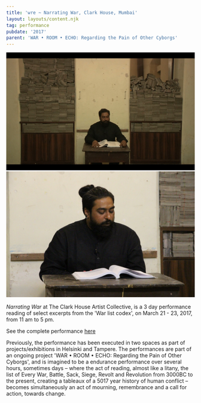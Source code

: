 ```yaml
---
title: 'wre ~ Narrating War, Clark House, Mumbai'
layout: layouts/content.njk
tag: performance
pubdate: '2017'
parent: 'WAR • ROOM • ECHO: Regarding the Pain of Other Cyborgs'
---
```

![performance view, Clark House Initiative, Mumbai](/static/img/ali-akbar-mehta-narrating-war-03-clark-house-2017.jpg)
![performance view, Clark House Initiative, Mumbai](/static/img/ali-akbar-mehta-narrating-war-01-clark-house-2017.jpg)



_Narrating War_ at The Clark House Artist Collective, is a 3 day performance
reading of select excerpts from the 'War list codex', on March 21 - 23, 2017,
from 11 am to 5 pm.

See the complete performance [here](https://www.facebook.com/clarkhouseinitiative/videos/1265650923482416/)

Previously, the performance has been executed in two spaces as part of projects/exhibitions in Helsinki and Tampere. The performances are part of an ongoing project 'WAR • ROOM • ECHO: Regarding the Pain of Other Cyborgs', and is imagined to be a endurance performance over several hours, sometimes days – where the act of reading, almost like a litany, the list of Every War, Battle, Sack, Siege, Revolt and Revolution from 3000BC to the present, creating a tableaux of a 5017 year history of human conflict – becomes simultaneously an act of mourning, remembrance and a call for action, towards change.
